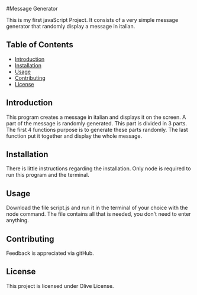 #Message Generator

This is my first javaScript Project. It consists of a very simple message generator that randomly display a message in italian.
## Table of Contents

- [Introduction](#introduction)
- [Installation](#installation)
- [Usage](#usage)
- [Contributing](#contributing)
- [License](#license)

## Introduction

This program creates a message in italian and displays it on the screen. A part of the message is randomly generated. This part is divided in 3 parts. The first 4 functions purpose is to generate these parts randomly. The last function put it together and display the whole message.

## Installation

There is little instructions regarding the installation. Only node is required to run this program and the terminal.

## Usage

Download the file script.js and run it in the terminal of your choice with the node command. The file contains all that is needed, you don't need to enter anything.

## Contributing

Feedback is appreciated via gitHub.

## License

This project is licensed under Olive License.
